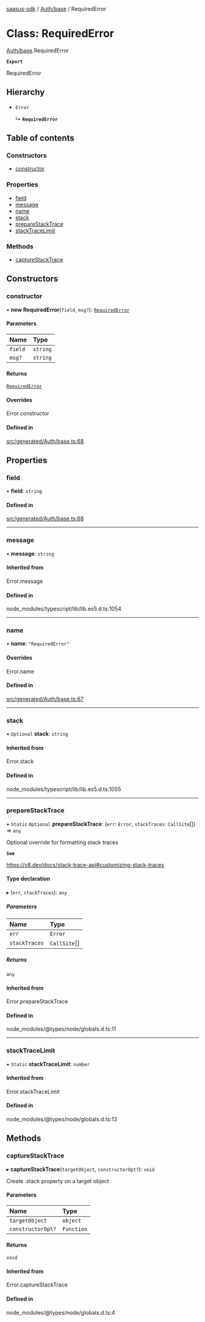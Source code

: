 [saasus-sdk](../README.md) / [Auth/base](../modules/Auth_base.md) / RequiredError

# Class: RequiredError

[Auth/base](../modules/Auth_base.md).RequiredError

**`Export`**

RequiredError

## Hierarchy

- `Error`

  ↳ **`RequiredError`**

## Table of contents

### Constructors

- [constructor](Auth_base.RequiredError.md#constructor)

### Properties

- [field](Auth_base.RequiredError.md#field)
- [message](Auth_base.RequiredError.md#message)
- [name](Auth_base.RequiredError.md#name)
- [stack](Auth_base.RequiredError.md#stack)
- [prepareStackTrace](Auth_base.RequiredError.md#preparestacktrace)
- [stackTraceLimit](Auth_base.RequiredError.md#stacktracelimit)

### Methods

- [captureStackTrace](Auth_base.RequiredError.md#capturestacktrace)

## Constructors

### constructor

• **new RequiredError**(`field`, `msg?`): [`RequiredError`](Auth_base.RequiredError.md)

#### Parameters

| Name | Type |
| :------ | :------ |
| `field` | `string` |
| `msg?` | `string` |

#### Returns

[`RequiredError`](Auth_base.RequiredError.md)

#### Overrides

Error.constructor

#### Defined in

[src/generated/Auth/base.ts:68](https://github.com/saasus-platform/saasus-sdk-javascript/blob/c67ac22/src/generated/Auth/base.ts#L68)

## Properties

### field

• **field**: `string`

#### Defined in

[src/generated/Auth/base.ts:68](https://github.com/saasus-platform/saasus-sdk-javascript/blob/c67ac22/src/generated/Auth/base.ts#L68)

___

### message

• **message**: `string`

#### Inherited from

Error.message

#### Defined in

node_modules/typescript/lib/lib.es5.d.ts:1054

___

### name

• **name**: ``"RequiredError"``

#### Overrides

Error.name

#### Defined in

[src/generated/Auth/base.ts:67](https://github.com/saasus-platform/saasus-sdk-javascript/blob/c67ac22/src/generated/Auth/base.ts#L67)

___

### stack

• `Optional` **stack**: `string`

#### Inherited from

Error.stack

#### Defined in

node_modules/typescript/lib/lib.es5.d.ts:1055

___

### prepareStackTrace

▪ `Static` `Optional` **prepareStackTrace**: (`err`: `Error`, `stackTraces`: `CallSite`[]) => `any`

Optional override for formatting stack traces

**`See`**

https://v8.dev/docs/stack-trace-api#customizing-stack-traces

#### Type declaration

▸ (`err`, `stackTraces`): `any`

##### Parameters

| Name | Type |
| :------ | :------ |
| `err` | `Error` |
| `stackTraces` | `CallSite`[] |

##### Returns

`any`

#### Inherited from

Error.prepareStackTrace

#### Defined in

node_modules/@types/node/globals.d.ts:11

___

### stackTraceLimit

▪ `Static` **stackTraceLimit**: `number`

#### Inherited from

Error.stackTraceLimit

#### Defined in

node_modules/@types/node/globals.d.ts:13

## Methods

### captureStackTrace

▸ **captureStackTrace**(`targetObject`, `constructorOpt?`): `void`

Create .stack property on a target object

#### Parameters

| Name | Type |
| :------ | :------ |
| `targetObject` | `object` |
| `constructorOpt?` | `Function` |

#### Returns

`void`

#### Inherited from

Error.captureStackTrace

#### Defined in

node_modules/@types/node/globals.d.ts:4
